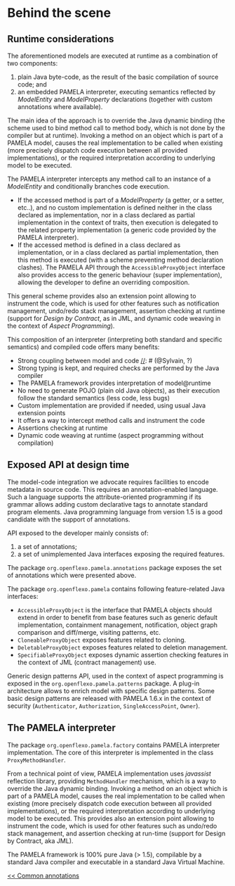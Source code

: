 # Behind the scene

## Runtime considerations

The aforementioned models are executed at runtime as a combination of two components:

1. plain Java byte-code, as the result of the basic compilation of source code; and
2.	 an embedded PAMELA interpreter, executing semantics reflected by *ModelEntity* and *ModelProperty*  declarations (together with custom annotations where available).

The main idea of the approach is to override the Java dynamic binding (the scheme used to bind method call to method body, which is not done by the compiler but at runtime). Invoking a method on an object which is part of a PAMELA model, causes the real implementation to be called when existing (more precisely dispatch code execution between all provided implementations), or the required interpretation according to underlying model to be executed.

The PAMELA interpreter intercepts any method call to an instance of a *ModelEntity* and conditionally branches code execution.

- If the accessed method is part of a *ModelProperty* (a getter, or a setter, etc..), and no custom implementation is defined neither in the class declared as implementation, nor in a class declared as partial implementation in the context of traits, then execution is delegated to the related property implementation (a generic code provided by the PAMELA interpreter).
- If the accessed method is defined in a class declared as implementation, or in a class declared as partial implementation, then this method is executed (with a scheme preventing method declaration clashes). The PAMELA API through the `AccessibleProxyObject` interface also provides access to the generic behaviour (super implementation), allowing the developer to define an overriding composition.

This general scheme provides also an extension point allowing to instrument the code, which is used for other features such as notification management, undo/redo stack management, assertion checking at runtime (support for *Design by Contract*, as in JML, and dynamic code weaving in the context of *Aspect Programming*).

This composition of an interpreter (interpreting both standard and specific semantics) and compiled code offers many benefits:

- Strong coupling between model and code [//]: # (@Sylvain, ?)
- Strong typing is kept, and required checks are performed by the Java compiler
- The PAMELA framework provides interpretation of model@runtime
- No need to generate POJO (plain old Java objects), as their execution follow the standard semantics (less code, less bugs)
- Custom implementation are provided if needed, using usual Java extension points
- It offers a way to intercept method calls and instrument the code
- Assertions checking at runtime
- Dynamic code weaving at runtime (aspect programming without compilation)

[//]: # (@Sylvain, uniformise la forme des points certains sont des phrases et pas d'autres)

## Exposed API at design time

The model-code integration we advocate requires facilities to encode metadata in source code. This requires an annotation-enabled language. Such a language supports the attribute-oriented programming if its grammar allows adding custom declarative tags to annotate standard program elements. Java programming language from version 1.5 is a good candidate with the support of annotations.

[//]: # (@Sylvain, déjà lu le paragraphe précédent)

API exposed to the developer mainly consists of:

1. a set of annotations;
2. a set of unimplemented Java interfaces exposing the required features.

The package `org.openflexo.pamela.annotations` package exposes the set of annotations which were presented above.

The package `org.openflexo.pamela` contains following feature-related Java interfaces:

- `AccessibleProxyObject` is the interface that PAMELA objects should extend in order to benefit from base features such as generic default implementation, containment management, notification, object graph comparison and diff/merge, visiting patterns, etc.
- `CloneableProxyObject` exposes features related to cloning.
- `DeletableProxyObject` exposes features related to deletion management.
- `SpecifiableProxyObject` exposes dynamic assertion checking features in the context of JML (contract management) use.

Generic design patterns API, used in the context of aspect programming is exposed in the `org.openflexo.pamela.patterns` package. A plug-in architecture allows to enrich model with specific design patterns. Some basic design patterns are released with PAMELA 1.6.x in the context of security (`Authenticator`, `Authorization`, `SingleAccessPoint`, `Owner`).

## The PAMELA interpreter

The package `org.openflexo.pamela.factory` contains PAMELA interpreter implementation. The core of this interpreter is implemented in the class `ProxyMethodHandler`.

From a technical point of view, PAMELA implementation uses *javassist* reflection library, providing `MethodHandler` mechanism, which is a way to override the Java dynamic binding. Invoking a method on an object which is part of a PAMELA model, causes the real implementation to be called when existing (more precisely dispatch code execution between all provided implementations), or the required interpretation according to underlying model to be executed. This provides also an extension point allowing to instrument the code, which is used for other features such as undo/redo stack management, and assertion checking at run-time (support for Design by Contract, aka JML).

[//]: # (@Sylvain, déjà lu la fin du paragraphe précédent)

The PAMELA framework is 100% pure Java (> 1.5), compilable by a standard Java compiler and
executable in a standard Java Virtual Machine.

[<< Common annotations](./annotations.html)
